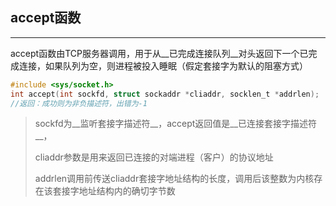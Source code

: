 ## accept函数

-------

accept函数由TCP服务器调用，用于从__已完成连接队列__对头返回下一个已完成连接，如果队列为空，则进程被投入睡眠（假定套接字为默认的阻塞方式）

```c
#include <sys/socket.h>
int accept(int sockfd, struct sockaddr *cliaddr, socklen_t *addrlen);
//返回：成功则为非负描述符，出错为-1
```

> sockfd为__监听套接字描述符__，accept返回值是__已连接套接字描述符__，
>
> cliaddr参数是用来返回已连接的对端进程（客户）的协议地址
>
> addrlen调用前传送cliaddr套接字地址结构的长度，调用后该整数为内核存在该套接字地址结构内的确切字节数

